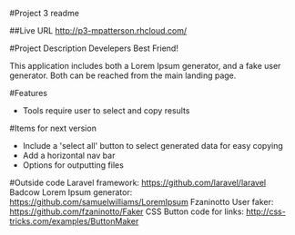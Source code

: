#Project 3 readme

##Live URL
http://p3-mpatterson.rhcloud.com/

#Project Description
Develepers Best Friend!

This application includes both a Lorem Ipsum generator, and a fake user generator.  Both can be reached from the main landing page.
 

#Features

* Tools require user to select and copy results


#Items for next version
* Include a 'select all' button to select generated data for easy copying
* Add a horizontal nav bar
* Options for outputting files 


#Outside code
Laravel framework: https://github.com/laravel/laravel
Badcow Lorem Ipsum generator: https://github.com/samuelwilliams/LoremIpsum
Fzaninotto User faker: https://github.com/fzaninotto/Faker
CSS Button code for links:  http://css-tricks.com/examples/ButtonMaker
